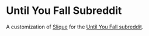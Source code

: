 # Until You Fall Subreddit #

A customization of [Slique](https://reddit.com/r/slique) for
the [Until You Fall subreddit](https://reddit.com/r/UntilYouFall).